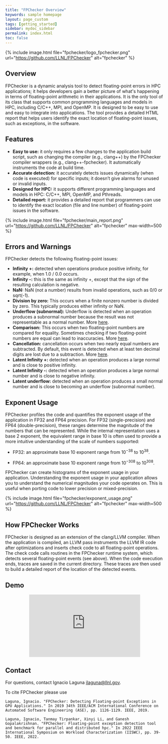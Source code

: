 ```yaml
---
title: "FPChecker Overview"
keywords: sample homepage
layout: page_custom
tags: [getting_started]
sidebar: mydoc_sidebar
permalink: index.html
toc: false
---
```


{% include image.html file="fpchecker/logo_fpchecker.png" url="https://github.com/LLNL/FPChecker" alt="fpchecker" %}

## Overview

FPChecker is a dynamic analysis tool to detect floating-point errors in HPC applications; it helps developers gain a better picture of what's happening in terms of floating-point arithmetic in their applications. It is the only tool of its class that supports common programming languages and models in HPC, including C/C++, MPI, and OpenMP. It is designed to be easy to use and easy to integrate into applications. The tool provides a detailed HTML report that helps users identify the exact location of floating-point issues, such as exceptions, in the software.

## Features

- **Easy to use:** it only requires a few changes to the application build script, such as changing the compiler (e.g., clang++) by the FPChecker compiler wrappers (e.g., clang++-fpchecker). It automatically instruments the code at build time.
- **Accurate detection:** it accurately detects issues dynamically (when code is executed) for specific inputs; it doesn’t give alarms for unused or invalid inputs. 
- **Designed for HPC:** it supports different programming languages and models in HPC: C/C++, MPI, OpenMP, and Pthreads.
- **Detailed report:** it provides a detailed report that programmers can use to identify the exact location (file and line number) of floating-point issues in the software.

<!--
{% include image.html file="fpchecker/report-1.png" url="https://github.com/LLNL/FPChecker" alt="fpchecker" max-width=500  %}
-->
{% include image.html file="fpchecker/main_report.png" url="https://github.com/LLNL/FPChecker" alt="fpchecker" max-width=500  %}

## Errors and Warnings

FPChecker detects the following floating-point issues:

- **Infinity +:** detected when operations produce positive infinity, for example, when 1.0 / 0.0 occurs. 
- **Infinity -:** this is the same as infinity +, except that the sign of the resulting calculation is negative.
- **NaN:** NaN (not a number) results from invalid operations, such as 0/0 or sqrt(-1).
- **Division by zero:** This occurs when a finite nonzero number is divided by zero. This typically produces either infinity or NaN.
- **Underflow (subnormal):** Underflow is detected when an operation produces a subnormal number because the result was not representable as a normal number. More [here](/subnormal-numbers.html).
- **Comparison:** This occurs when two floating-point numbers are compared for equality. Sometimes checking if two floating-point numbers are equal can lead to inaccuracies. More [here](https://floating-point-gui.de/errors/comparison/).
- **Cancellation:** cancellation occurs when two nearly equal numbers are subtracted. By default, this event is detected when at least ten decimal digits are lost due to a subtraction. More [here](2021-07-12-dealing-with-cancellation.html).
- **Latent Infinity +:** detected when an operation produces a large normal and is close to positive infinity.
- **Latent Infinity -:** detected when an operation produces a large normal number and is close to negative infinity.
- **Latent underflow:** detected when an operation produces a small normal number and is close to becoming an underflow (subnormal number).

## Exponent Usage
FPChecker profiles the code and quantifies the exponent usage of the application in FP32 and FP64 precision. For FP32 (single-precision) and FP64 (double-precision), these ranges determine the magnitude of the numbers that can be represented. While the internal representation uses a base 2 exponent, the equivalent range in base 10 is often used to provide a more intuitive understanding of the scale of numbers supported:

- <p>FP32: an approximate base 10 exponent range from 10<sup>−38</sup> to 10<sup>38</sup>.</p>
- <p>FP64: an approximate base 10 exponent range from 10<sup>−308</sup> to 10<sup>308</sup>.</p>

FPChecker can create histograms of the exponent usage in your application. Understanding the exponent usage in your application allows you to understand the numerical magnitudes your code operates on. This is useful when porting code to lower precision or mixed-precision.

{% include image.html file="fpchecker/exponent_usage.png" url="https://github.com/LLNL/FPChecker" alt="fpchecker" max-width=500  %}

## How FPChecker Works

FPChecker is designed as an extension of the clang/LLVM compiler. When the application is compiled, an LLVM pass instruments the LLVM IR code after optimizations and inserts check code to all floating-point operations. The check code calls routines in the FPChecker runtime system, which detects several floating-point events (see above). When the code execution ends, traces are saved in the current directory. These traces are then used to build a detailed report of the location of the detected events.

## Demo

<div style="width: 70%; margin: auto;"> <div style="padding:56.25% 0 0 0;position:relative;">
    <iframe src="https://player.vimeo.com/video/1083326382?badge=0&amp;autopause=0&amp;player_id=0&amp;app_id=58479" frameborder="0" allow="autoplay; fullscreen; picture-in-picture; clipboard-write; encrypted-media" style="position:absolute;top:0;left:0;width:100%;height:100%;" title="fpchecker-video-May-2025"></iframe>
  </div>
</div>
<script src="https://player.vimeo.com/api/player.js"></script>


## Contact
For questions, contact Ignacio Laguna <ilaguna@llnl.gov>.

To cite FPChecker please use

```
Laguna, Ignacio. "FPChecker: Detecting Floating-point Exceptions in GPU Applications." In 2019 34th IEEE/ACM International Conference on Automated Software Engineering (ASE), pp. 1126-1129. IEEE, 2019.

Laguna, Ignacio, Tanmay Tirpankar, Xinyi Li, and Ganesh Gopalakrishnan. "FPChecker: Floating-point exception detection tool and benchmark for parallel and distributed hpc." In 2022 IEEE International Symposium on Workload Characterization (IISWC), pp. 39-50. IEEE, 2022.
```
